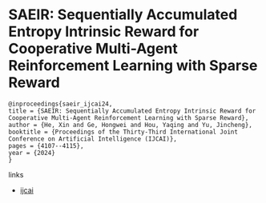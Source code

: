 # SAEIR: Sequentially Accumulated Entropy Intrinsic Reward for Cooperative Multi-Agent Reinforcement Learning with Sparse Reward

```
@inproceedings{saeir_ijcai24,
title = {SAEIR: Sequentially Accumulated Entropy Intrinsic Reward for Cooperative Multi-Agent Reinforcement Learning with Sparse Reward},
author = {He, Xin and Ge, Hongwei and Hou, Yaqing and Yu, Jincheng},
booktitle = {Proceedings of the Thirty-Third International Joint Conference on Artificial Intelligence (IJCAI)},
pages = {4107--4115},
year = {2024}
}
```

links
- [ijcai](https://www.ijcai.org/proceedings/2024/454)
